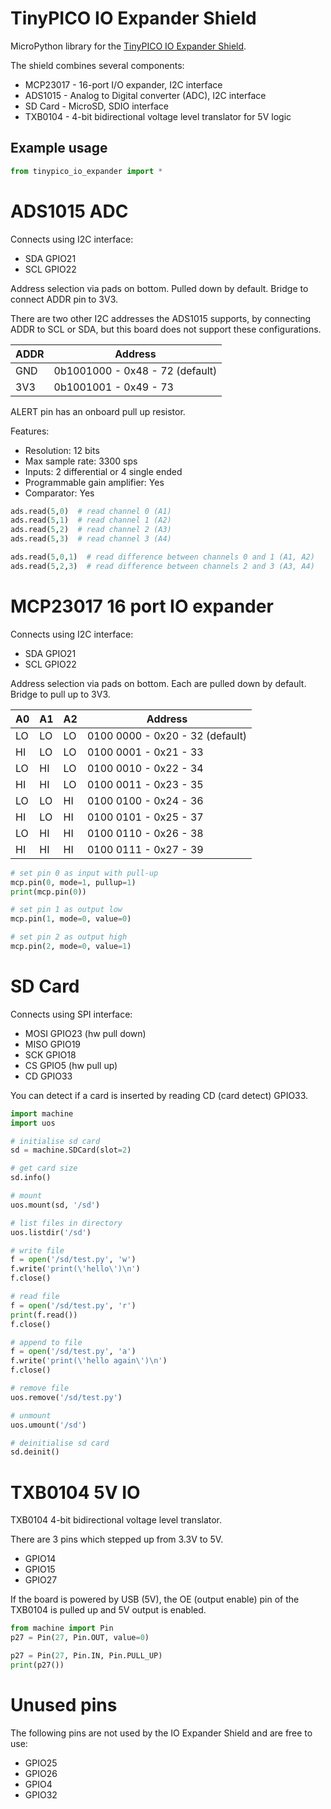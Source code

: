 # TinyPICO IO Expander Shield

MicroPython library for the [TinyPICO IO Expander Shield](https://www.tinypico.com/add-ons).

The shield combines several components:

* MCP23017 - 16-port I/O expander, I2C interface
* ADS1015 - Analog to Digital converter (ADC), I2C interface
* SD Card - MicroSD, SDIO interface
* TXB0104 - 4-bit bidirectional voltage level translator for 5V logic


## Example usage

```python
from tinypico_io_expander import *
```


# ADS1015 ADC

Connects using I2C interface:

* SDA GPIO21
* SCL GPIO22

Address selection via pads on bottom.
Pulled down by default. Bridge to connect ADDR pin to 3V3.

There are two other I2C addresses the ADS1015 supports, by connecting ADDR to SCL or SDA, but this board does not support these configurations.

ADDR  | Address
----- | --------------------------------
GND   | 0b1001000 - 0x48 - 72  (default)
3V3   | 0b1001001 - 0x49 - 73

ALERT pin has an onboard pull up resistor.

Features:

* Resolution: 12 bits
* Max sample rate: 3300 sps
* Inputs: 2 differential or 4 single ended
* Programmable gain amplifier: Yes
* Comparator: Yes

```python
ads.read(5,0)  # read channel 0 (A1)
ads.read(5,1)  # read channel 1 (A2)
ads.read(5,2)  # read channel 2 (A3)
ads.read(5,3)  # read channel 3 (A4)

ads.read(5,0,1)  # read difference between channels 0 and 1 (A1, A2)
ads.read(5,2,3)  # read difference between channels 2 and 3 (A3, A4)
```


# MCP23017 16 port IO expander

Connects using I2C interface:

* SDA GPIO21
* SCL GPIO22

Address selection via pads on bottom.
Each are pulled down by default. Bridge to pull up to 3V3.

A0  | A1  | A2  | Address
--- | --- |---- | -------------------------------
LO  | LO  | LO  | 0100 0000 - 0x20 - 32 (default)
HI  | LO  | LO  | 0100 0001 - 0x21 - 33
LO  | HI  | LO  | 0100 0010 - 0x22 - 34
HI  | HI  | LO  | 0100 0011 - 0x23 - 35
LO  | LO  | HI  | 0100 0100 - 0x24 - 36
HI  | LO  | HI  | 0100 0101 - 0x25 - 37
LO  | HI  | HI  | 0100 0110 - 0x26 - 38
HI  | HI  | HI  | 0100 0111 - 0x27 - 39

```python
# set pin 0 as input with pull-up
mcp.pin(0, mode=1, pullup=1)
print(mcp.pin(0))

# set pin 1 as output low
mcp.pin(1, mode=0, value=0)

# set pin 2 as output high
mcp.pin(2, mode=0, value=1)
```


# SD Card

Connects using SPI interface:

* MOSI GPIO23 (hw pull down)
* MISO GPIO19
* SCK  GPIO18
* CS   GPIO5 (hw pull up)
* CD   GPIO33

You can detect if a card is inserted by reading CD (card detect) GPIO33.

```python
import machine
import uos

# initialise sd card
sd = machine.SDCard(slot=2)

# get card size
sd.info()

# mount
uos.mount(sd, '/sd')

# list files in directory
uos.listdir('/sd')

# write file
f = open('/sd/test.py', 'w')
f.write('print(\'hello\')\n')
f.close()

# read file
f = open('/sd/test.py', 'r')
print(f.read())
f.close()

# append to file
f = open('/sd/test.py', 'a')
f.write('print(\'hello again\')\n')
f.close()

# remove file
uos.remove('/sd/test.py')

# unmount
uos.umount('/sd')

# deinitialise sd card
sd.deinit()
```

# TXB0104 5V IO

TXB0104 4-bit bidirectional voltage level translator.

There are 3 pins which stepped up from 3.3V to 5V.

* GPIO14
* GPIO15
* GPIO27

If the board is powered by USB (5V), the OE (output enable) pin of the TXB0104 is pulled up and 5V output is enabled.

```python
from machine import Pin
p27 = Pin(27, Pin.OUT, value=0)

p27 = Pin(27, Pin.IN, Pin.PULL_UP)
print(p27())
```


# Unused pins

The following pins are not used by the IO Expander Shield and are free to use:

* GPIO25
* GPIO26
* GPIO4
* GPIO32

